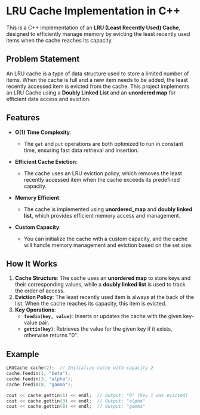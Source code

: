 # LRU Cache Implementation in C++

This is a C++ implementation of an **LRU (Least Recently Used) Cache**, designed to efficiently manage memory by evicting the least recently used items when the cache reaches its capacity.

## Problem Statement

An LRU cache is a type of data structure used to store a limited number of items. When the cache is full and a new item needs to be added, the least recently accessed item is evicted from the cache. This project implements an LRU Cache using a **Doubly Linked List** and an **unordered map** for efficient data access and eviction.

## Features

- **O(1) Time Complexity**: 
  - The `get` and `put` operations are both optimized to run in constant time, ensuring fast data retrieval and insertion.
  
- **Efficient Cache Eviction**:
  - The cache uses an LRU eviction policy, which removes the least recently accessed item when the cache exceeds its predefined capacity.
  
- **Memory Efficient**:
  - The cache is implemented using **unordered_map** and **doubly linked list**, which provides efficient memory access and management.

- **Custom Capacity**:
  - You can initialize the cache with a custom capacity, and the cache will handle memory management and eviction based on the set size.

## How It Works

1. **Cache Structure**: The cache uses an **unordered map** to store keys and their corresponding values, while a **doubly linked list** is used to track the order of access.
2. **Eviction Policy**: The least recently used item is always at the back of the list. When the cache reaches its capacity, this item is evicted.
3. **Key Operations**:
   - **`feedin(key, value)`**: Inserts or updates the cache with the given key-value pair.
   - **`gettin(key)`**: Retrieves the value for the given key if it exists, otherwise returns "0".

## Example

```cpp
LRUCache cache(2);  // Initialize cache with capacity 2
cache.feedin(1, "beta");
cache.feedin(3, "alpha");
cache.feedin(8, "gamma");

cout << cache.gettin(1) << endl;  // Output: "0" (Key 1 was evicted)
cout << cache.gettin(3) << endl;  // Output: "alpha"
cout << cache.gettin(8) << endl;  // Output: "gamma"
